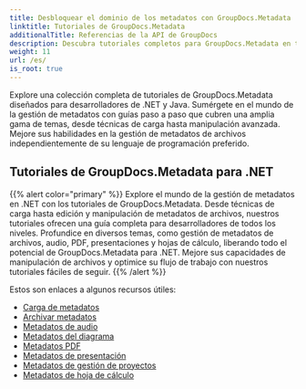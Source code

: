 ```yaml
---
title: Desbloquear el dominio de los metadatos con GroupDocs.Metadata
linktitle: Tutoriales de GroupDocs.Metadata
additionalTitle: Referencias de la API de GroupDocs
description: Descubra tutoriales completos para GroupDocs.Metadata en todas las plataformas. Domine la gestión de metadatos en .NET y Java sin esfuerzo.
weight: 11
url: /es/
is_root: true
---
```


Explore una colección completa de tutoriales de GroupDocs.Metadata diseñados para desarrolladores de .NET y Java. Sumérgete en el mundo de la gestión de metadatos con guías paso a paso que cubren una amplia gama de temas, desde técnicas de carga hasta manipulación avanzada. Mejore sus habilidades en la gestión de metadatos de archivos independientemente de su lenguaje de programación preferido.

## Tutoriales de GroupDocs.Metadata para .NET
{{% alert color="primary" %}}
Explore el mundo de la gestión de metadatos en .NET con los tutoriales de GroupDocs.Metadata. Desde técnicas de carga hasta edición y manipulación de metadatos de archivos, nuestros tutoriales ofrecen una guía completa para desarrolladores de todos los niveles. Profundice en diversos temas, como gestión de metadatos de archivos, audio, PDF, presentaciones y hojas de cálculo, liberando todo el potencial de GroupDocs.Metadata para .NET. Mejore sus capacidades de manipulación de archivos y optimice su flujo de trabajo con nuestros tutoriales fáciles de seguir.
{{% /alert %}}

Estos son enlaces a algunos recursos útiles:
 
- [Carga de metadatos](./net/metadata-loading/)
- [Archivar metadatos](./net/archive-metadata/)
- [Metadatos de audio](./net/audio-metadata/)
- [Metadatos del diagrama](./net/diagram-metadata/)
- [Metadatos PDF](./net/pdf-metadata/)
- [Metadatos de presentación](./net/presentation-metadata/)
- [Metadatos de gestión de proyectos](./net/project-management-metadata/)
- [Metadatos de hoja de cálculo](./net/spreadsheet-metadata/)



